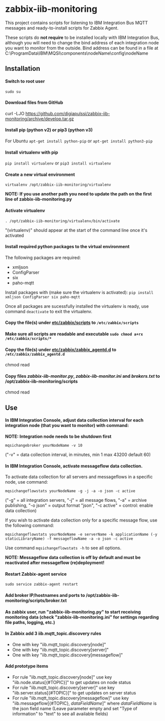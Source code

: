 # zabbix-iib-monitoring

This project contains scripts for listening to IBM Integration Bus MQTT messages and ready-to-install scripts for Zabbix Agent. 

These scripts do **not require** to be installed locally with IBM Integration Bus, although you will need to change the bind address of each integration node you want to monitor from the outside. Bind address can be found in a file at C:\ProgramData\IBM\MQSI\components\nodeName\config\nodeName

## Installation

#### Switch to root user

```sudo su```

#### Download files from GitHub

curl -LJO https://github.com/digiapulssi/zabbix-iib-monitoring/archive/develop.tar.gz 

#### Install pip (python v2) or pip3 (python v3)

For Ubuntu
```apt-get install python-pip``` or ```apt-get install python3-pip```

#### Install virtualenv with pip

```pip install virtualenv``` or ```pip3 install virtualenv```

#### Create a new virtual environment

```virtualenv /opt/zabbix-iib-monitoring/virtualenv```

**NOTE: If you use another path you need to update the path on the first line of zabbix-iib-monitoring.py**

#### Activate virtualenv

```. /opt/zabbix-iib-monitoring/virtualenv/bin/activate```

"(virtualenv)" should appear at the start of the command line once it's activated

#### Install required python packages to the virtual environment

The following packages are required:
- xmljson
- ConfigParser
- six
- paho-mqtt

Install packages with (make sure the virtualenv is activated):
```pip install xmljson ConfigParser six paho-mqtt```

Once all packages are sucessfully installed the virtualenv is ready, use command ```deactivate``` to exit the virtualenv.

#### Copy the file(s) under [etc/zabbix/scripts](etc/zabbix/scripts) to `/etc/zabbix/scripts`


#### Make sure all scripts are readable and executable ```sudo chmod a+rx /etc/zabbix/scripts/*```


#### Copy the file(s) under [etc/zabbix/zabbix_agentd.d](etc/zabbix/zabbix_agentd.d) to `/etc/zabbix/zabbix_agentd.d`
chmod read


#### Copy files *zabbix-iib-monitor.py*, *zabbix-iib-monitor.ini* and *brokers.txt* to /opt/zabbix-iib-monitoring/scripts 

chmod read


## Use

#### In IBM Integration Console, adjust data collection interval for each integration node (that you want to monitor) with command:

**NOTE: Integration node needs to be shutdown first**
```
mqsichangebroker yourNodeName -v 10
```
("-v" = data collection interval, in minutes, min 1 max 43200 default 60)

#### In IBM Integration Console, activate messageflow data collection.

To activate data collection for all servers and messageflows in a specific node, use command:

```mqsichangeflowstats yourNodeName -g -j -a -o json -c active```

("-g" = all integration servers, "-j" = all message flows, "-a" = archive publishing, "-o json" = output format "json", "-c active" = control: enable data collection)

If you wish to activate data collection only for a specific message flow, use the following command:

```mqsichangeflowstats yourNodeName -e serverName -k applicationName (-y staticLibraryName) -f messageflowName -a -o json -c active```

Use command ```mqsichangeflowstats -h``` to see all options.

**NOTE: Messageflow data collection is off by default and must be reactivated after messageflow (re)deployment!**


#### Restart Zabbix-agent service

```sudo service zabbix-agent restart```

#### Add broker IP/hostnames and ports to /opt/zabbix-iib-monitoring/scripts/broker.txt

#### As zabbix user, run "zabbix-iib-monitoring.py"  to start receiving monitoring data (check "zabbix-iib-monitoring.ini" for settings regarding file paths, logging, etc.)

#### In Zabbix add 3 iib.mqtt_topic.discovery rules
   - One with key "iib.mqtt_topic.discovery[node]"
   - One with key "iib.mqtt_topic.discovery[server]"
   - One with key "iib.mqtt_topic.discovery[messageflow]"
   
#### Add prototype items
   - For rule "iib.mqtt_topic.discovery[node]" use key "iib.node.status[{#TOPIC}]" to get updates on node status
   - For rule "iib.mqtt_topic.discovery[server]" use key "iib.server.status[{#TOPIC}]" to get updates on server status
   - For rule "iib.mqtt_topic.discovery[messageflow]" use key "iib.messageflow[{#TOPIC}, *dataFieldName*]" where *dataFieldName* is the json field name (Leave parameter empty and set "Type of information" to "text" to see all available fields)


